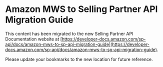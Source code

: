 Amazon MWS to Selling Partner API Migration Guide
=============================

This content has been migrated to the new Selling Partner API Documentation website at [https://developer-docs.amazon.com/sp-api/docs/amazon-mws-to-sp-api-migration-guide](https://developer-docs.amazon.com/sp-api/docs/amazon-mws-to-sp-api-migration-guide).

Please update your bookmarks to the new location for future reference.
